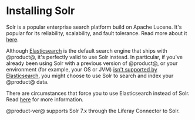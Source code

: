 # Installing Solr

Solr is a popular enterprise search platform build on Apache Lucene. It's
popular for its reliability, scalability, and fault tolerance. Read more about
it [here](http://lucene.apache.org/solr/).

Although 
[Elasticsearch](/discover/deployment/-/knowledge_base/7-1/configuring-elasticsearch-for-liferay-0)
is the default search engine that ships with @product@, it's perfectly valid to
use Solr instead. In particular, if you've already been using Solr with
a previous version of @product@, or your environment (for example, your OS or
JVM) [isn't supported by Elasticsearch](https://www.elastic.co/support/matrix),
you might choose to use Solr to search and index your @product@ data.

There are circumstances that force you to use Elasticsearch instead of Solr.
Read
[here](/discover/deployment/-/knowledge_base/7-1/installing-a-search-engine#choosing-a-search-engine)
for more information.

@product-ver@ supports Solr 7.x through the Liferay Connector to Solr. 
